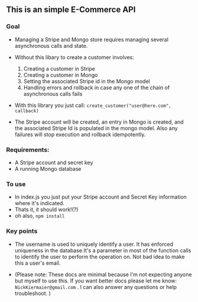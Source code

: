 ## This is an simple E-Commerce API

### Goal
* Managing a Stripe and Mongo store requires managing several asynchronous calls and state.
* Without this libary to  create a customer involves:
  1. Creating a customer in Stripe
  2. Creating a customer in Mongo
  3. Setting the associated Stripe id in the Mongo model
  4. Handling errors and rollback in case any one of the chain of asynchronous calls fails

* With this library you just call: ` create_customer("user@here.com", callback) `
* The Stripe account will be created, an entry in Mongo is created, and the associated Stripe Id is populated in the  mongo model. Also any failures will stop execution and rollback idempotently.

### Requirements:
* A Stripe account and secret key
* A running Mongo database

### To use
* In index.js you just put your Stripe account and Secret Key information where it's indicated.
* Thats it, it should work!(?)
* oh also, `npm install`

### Key points
* The username is used to uniquely identify a user. It has enforced uniqueness in the database.It's a parameter in most of the function calls to identify the user to perform the operation on. Not bad idea to make this a user's email.

* (Please note: These docs are minimal because I'm not expecting anyone but myself to use this.
If you want better docs please let me know: `NickKiermaier@gmail.com` .  I can also answer any questions or help troubleshoot. )




